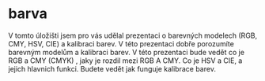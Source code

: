 # barva
V tomto úložišti jsem pro vás udělal prezentaci o barevných modelech (RGB, CMY, HSV, CIE) a kalibraci barev. V této prezentaci dobře porozumíte barevným modelům a kalibraci barev.
 V této prezentaci bude vedět co je RGB a CMY (CMYK) , jaky je rozdil mezi RGB A CMY. Co je HSV a CIE, a jejich hlavnich funkci. 
 Budete vedět jak funguje kalibrace barev.

